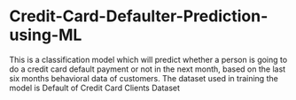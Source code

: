 # Credit-Card-Defaulter-Prediction-using-ML

This is a classification model which will predict whether a person is going to do a credit card default payment or not in the next month, based on the last six months behavioral data of customers. The dataset used in training the model is Default of Credit Card Clients Dataset
